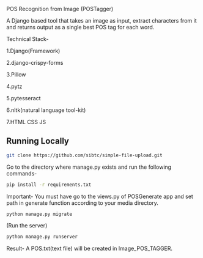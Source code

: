 POS Recognition from Image (POSTagger)

A Django based tool that takes an image as input, extract characters from it and returns output as a single best POS tag for each word.

Technical Stack-

1.Django(Framework)

2.django-crispy-forms

3.Pillow

4.pytz

5.pytesseract

6.nltk(natural language tool-kit)

7.HTML CSS JS


## Running Locally

```bash
git clone https://github.com/sibtc/simple-file-upload.git
```
Go to the directory where manage.py exists and run the following commands-
```bash
pip install -r requirements.txt
```
Important- You must have go to the views.py of POSGenerate app and set path in generate function according to your media directory.

```bash
python manage.py migrate
```
(Run the server)
```bash
python manage.py runserver
```
Result- A POS.txt(text file) will be created in Image_POS_TAGGER.
